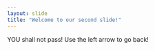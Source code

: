```yaml
---
layout: slide
title: "Welcome to our second slide!"
---
```

YOU shall not pass!
Use the left arrow to go back!
